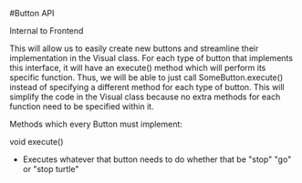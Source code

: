 #Button API

Internal to Frontend 

This will allow us to easily create new buttons
and streamline their implementation in the Visual
class. For each type of button that implements this
interface, it will have an execute() method which will
perform its specific function. Thus, we will be able to
just call SomeButton.execute() instead of specifying 
a different method for each type of button. This
will simplify the code in the Visual class because
no extra methods for each function need to be specified
within it.

Methods which every Button must implement:

void execute()
 * Executes whatever that button needs to do whether
 that be "stop" "go" or "stop turtle"